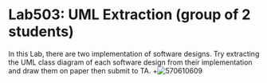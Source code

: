 ﻿# Lab503: UML Extraction (group of 2 students)

In this Lab, there are two implementation of software designs.
Try extracting the UML class diagram of each software design 
from their implementation and draw them on paper then submit to TA.
+![570610609](http://www.uppic.biz/images/2015/09/30/Lab503.png)
